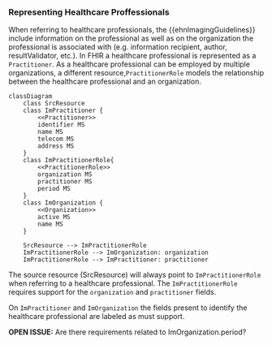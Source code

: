 ### Representing Healthcare Proffessionals

When referring to healthcare professionals, the {{ehnImagingGuidelines}} include information on the professional as well as on the organization the professional is associated with (e.g. information recipient, author, resultValidator, etc.). In FHIR a healthcare professional is represented as a `Practitioner`. As a healthcare professional can be employed by multiple organizations, a different resource,`PractitionerRole` models the relationship between the healthcare professional and an organization.

```mermaid
classDiagram
    class SrcResource
    class ImPractitioner { 
        <<Practitioner>>
        identifier MS
        name MS
        telecom MS
        address MS
    }
    class ImPractitionerRole{ 
        <<PractitionerRole>>
        organization MS
        practitioner MS
        period MS
    }
    class ImOrganization {
        <<Organization>>
        active MS
        name MS
    }

    SrcResource --> ImPractitionerRole
    ImPractitionerRole --> ImOrganization: organization
    ImPractitionerRole --> ImPractitioner: practitioner
```

The source resource (SrcResource) will always point to `ImPractitionerRole` when referring to a healthcare professional. The `ImPractitionerRole` requires support for the `organization` and `practitioner` fields.

On `ImPractitioner` and `ImOrganization` the fields present to identify the healthcare professional are labeled as must support.

**OPEN ISSUE:** Are there requirements related to ImOrganization.period?

